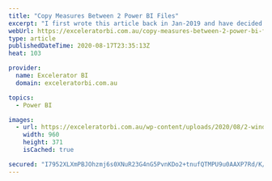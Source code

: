 ```yaml
---
title: "Copy Measures Between 2 Power BI Files"
excerpt: "I first wrote this article back in Jan-2019 and have decided to come back and update it now.  With the recent enhanced External Tools Toolbar in Power BI Desktop, there has never been a better time to start to learn how to use these tools. Have you ever wondered if [...]Read More »"
webUrl: https://exceleratorbi.com.au/copy-measures-between-2-power-bi-files/
type: article
publishedDateTime: 2020-08-17T23:35:13Z
heat: 103

provider:
  name: Excelerator BI
  domain: exceleratorbi.com.au

topics:
  - Power BI

images:
  - url: https://exceleratorbi.com.au/wp-content/uploads/2020/08/2-windows.png
    width: 960
    height: 371
    isCached: true

secured: "I7952XLXmPBJOhzmj6s0XNuR23G4nG5PvnKDo2+tnufQTMPU9u0AAXP7Rd/K/nMw9Y2lgADB5Y+ePLTY5L4YXFupMeJNXnPLIshId68dWNbozYK+ihYdC+2WTDmAMjeowq+8K70RsFTqLYBUJ+rXa5aAce0jyuQ+hVlXjVUywIUmDG/AV/1Xw5kLDx4nszCsCzCGYLZSSidjzyN+o62OTTxUPGK9CQAg21sgp8HGiM36Htq1JSYYPMCtIsRxyF2Wg/mv17uXESOtP9ojgJyZKu9kx1vU9z36cqQ/WQ/aIlhM50P9wMZ3PUP8aFSvUkBeSdhiAYBODo4FwfnWBD/W1w==;TMjenxNUI9gDR4xSHihpQQ=="
---
```


